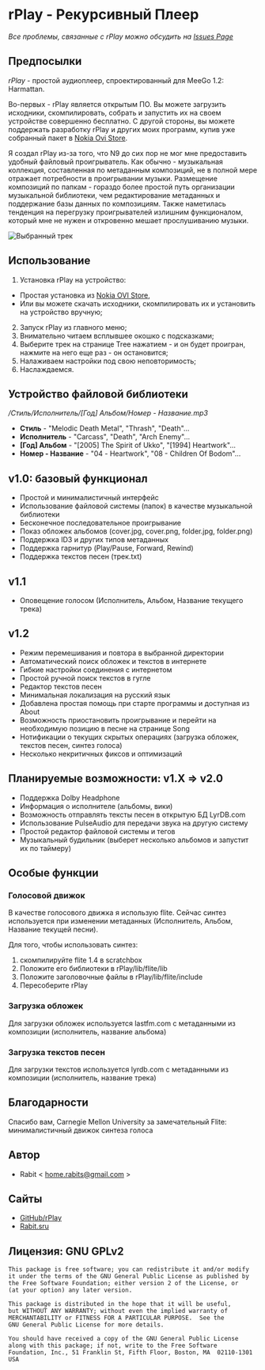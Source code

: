 rPlay - Рекурсивный Плеер
=========================

_Все проблемы, связанные с rPlay можно обсудить на [Issues Page](https://github.com/rabits/rplay/issues)_

## Предпосылки

*rPlay* - простой аудиоплеер, спроектированный для MeeGo 1.2: Harmattan.

Во-первых - rPlay является открытым ПО. Вы можете загрузить исходники, скомпилировать, собрать и запустить их на своем устройстве совершенно бесплатно.
С другой стороны, вы можете поддержать разработку rPlay и других моих программ, купив уже собранный пакет в [Nokia Ovi Store](http://store.ovi.com/content/282268).

Я создал rPlay из-за того, что N9 до сих пор не мог мне предоставить удобный файловый проигрыватель. Как обычно - музыкальная коллекция, составленная по метаданным композиций, не в полной мере отражает потребности в проигрывании музыки. Размещение композиций по папкам - гораздо более простой путь организации музыкальной библиотеки, чем редактирование метаданных и поддержание базы данных по композициям. Также наметилась тенденция на перегрузку проигрывателей излишним функционалом, который мне не нужен и откровенно мешает прослушиванию музыки.

![Выбранный трек](https://raw.github.com/wiki/rabits/rplay/screen2.png)

## Использование

1. Установка rPlay на устройство:
 * Простая установка из [Nokia OVI Store](http://store.ovi.com/content/282268),
 * Или вы можете скачать исходники, скомпилировать их и установить на устройство вручную;
2. Запуск rPlay из главного меню;
3. Внимательно читаем всплывшее окошко с подсказками;
4. Выберите трек на странице Tree нажатием - и он будет проигран, нажмите на него еще раз - он остановится;
5. Налаживаем настройки под свою неповторимость;
6. Наслаждаемся.

## Устройство файловой библиотеки

*/Стиль/Исполнитель/[Год] Альбом/Номер - Название.mp3*

 - **Стиль**            - "Melodic Death Metal", "Thrash", "Death"...
 - **Исполнитель**      - "Carcass", "Death", "Arch Enemy"...
 - **[Год] Альбом**     - "[2005] The Spirit of Ukko", "[1994] Heartwork"...
 - **Номер - Название** - "04 - Heartwork", "08 - Children Of Bodom"...

## v1.0: базовый функционал

 * Простой и минималистичный интерфейс
 * Использование файловой системы (папок) в качестве музыкальной библиотеки
 * Бесконечное последовательное проигрывание
 * Показ обложек альбомов (cover.jpg, cover.png, folder.jpg, folder.png)
 * Поддержка ID3 и других типов метаданных
 * Поддержка гарнитур (Play/Pause, Forward, Rewind)
 * Поддержка текстов песен (трек.txt)

## v1.1

 * Оповещение голосом (Исполнитель, Альбом, Название текущего трека)

## v1.2

 * Режим перемешивания и повтора в выбранной директории
 * Автоматический поиск обложек и текстов в интернете
 * Гибкие настройки соединения с интернетом
 * Простой ручной поиск текстов в гугле
 * Редактор текстов песен
 * Минимальная локализация на русский язык
 * Добавлена простая помощь при старте программы и доступная из About
 * Возможность приостановить проигрывание и перейти на необходимую позицию в песне на странице Song
 * Нотификации о текущих скрытых операциях (загрузка обложек, текстов песен, синтез голоса)
 * Несколько некритичных фиксов и оптимизаций

## Планируемые возможности: v1.X => v2.0 

 * Поддержка Dolby Headphone
 * Информация о исполнителе (альбомы, вики)
 * Возможность отправлять тексты песен в открытую БД LyrDB.com
 * Использование PulseAudio для передачи звука на другую систему
 * Простой редактор файловой системы и тегов
 * Музыкальный будильник (выберет несколько альбомов и запустит их по таймеру)

## Особые функции

### Голосовой движок

В качестве голосового движка я использую flite. Сейчас синтез используется при изменении метаданных (Исполнитель, Альбом, Название текущей песни).

Для того, чтобы использовать синтез:
1. скомпилируйте flite 1.4 в scratchbox
2. Положите его библиотеки в rPlay/lib/flite/lib
3. Положите заголовочные файлы в rPlay/lib/flite/include
4. Пересоберите rPlay

### Загрузка обложек

Для загрузки обложек используется lastfm.com с метаданными из композиции (исполнитель, название альбома)

### Загрузка текстов песен

Для загрузки текстов используется lyrdb.com с метаданными из композиции (исполнитель, название трека) 

## Благодарности

Спасибо вам, Carnegie Mellon University за замечательный Flite: минималистичный движок синтеза голоса

## Автор

 * Rabit < home.rabits@gmail.com >

## Сайты

 * [GitHub/rPlay](https://github.com/rabits/rplay)
 * [Rabit.sru](http://rabits.ru)

## Лицензия: GNU GPLv2

    This package is free software; you can redistribute it and/or modify
    it under the terms of the GNU General Public License as published by
    the Free Software Foundation; either version 2 of the License, or
    (at your option) any later version.

    This package is distributed in the hope that it will be useful,
    but WITHOUT ANY WARRANTY; without even the implied warranty of
    MERCHANTABILITY or FITNESS FOR A PARTICULAR PURPOSE.  See the
    GNU General Public License for more details.

    You should have received a copy of the GNU General Public License
    along with this package; if not, write to the Free Software
    Foundation, Inc., 51 Franklin St, Fifth Floor, Boston, MA  02110-1301 USA
